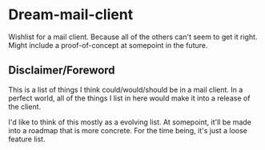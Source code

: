 # Dream-mail-client
Wishlist for a mail client. Because all of the others can't seem to get it right. Might include a proof-of-concept at somepoint in the future.

## Disclaimer/Foreword

This is a list of things I think could/would/should be in a mail client. In a perfect world, all of the things I list in here would make it into a release of the client. 

I'd like to think of this mostly as a evolving list. At somepoint, it'll be made into a roadmap that is more concrete. For the time being, it's just a loose feature list.
